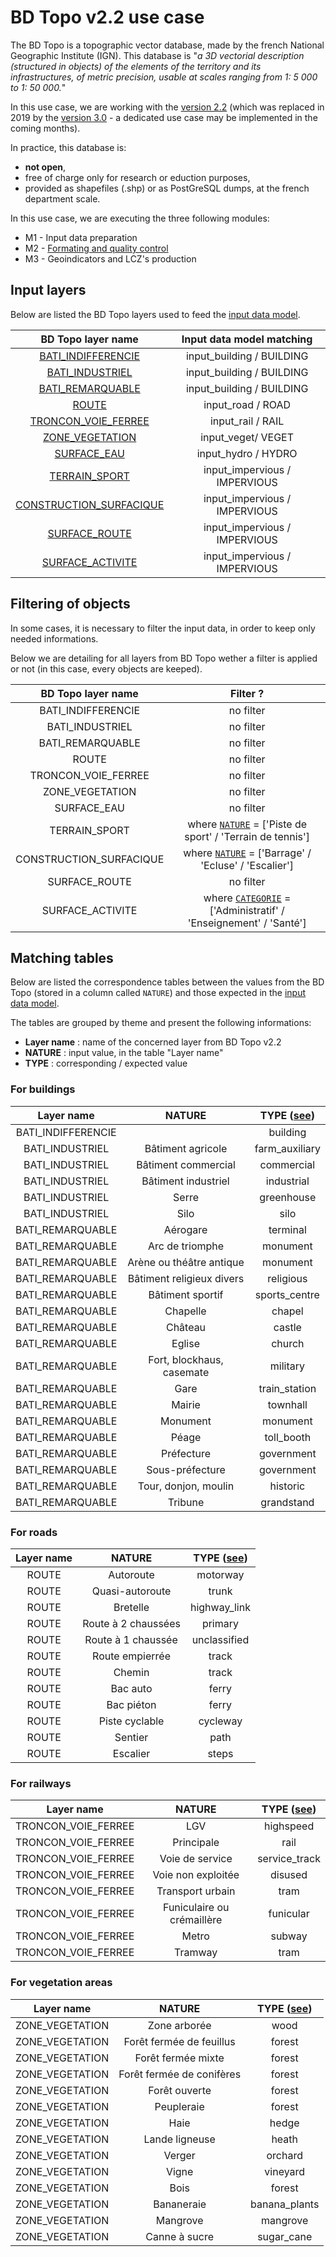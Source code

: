# BD Topo v2.2 use case

The BD Topo is a topographic vector database, made by the french National Geographic Institute (IGN). This database is "*a 3D vectorial description (structured in objects) of the elements of the territory and its infrastructures, of metric precision, usable at scales ranging from 1: 5 000 to 1: 50 000.*"

In this use case, we are working with the [version 2.2](http://professionnels.ign.fr/ancienne-bdtopo) (which was replaced in 2019 by the [version 3.0](http://professionnels.ign.fr/bdtopo) - a dedicated use case may be implemented in the coming months).

In practice, this database is:

- **not open**,
- free of charge only for research or eduction purposes,
- provided as shapefiles (.shp) or as PostGreSQL dumps, at the french department scale.



In this use case, we are executing the three following modules:

- M1 - Input data preparation
- M2 - [Formating and quality control](../data_formating/DATA_FORMATING.md)
- M3 - Geoindicators and LCZ's production



## Input layers

Below are listed the BD Topo layers used to feed the [input data model](../input_data/INPUT_DATA_MODEL.md).


| BD Topo layer name | Input data model matching |
| :--------: | :----: |
| [BATI_INDIFFERENCIE](http://professionnels.ign.fr/doc/DC_BDTOPO_2.pdf#page=80) | input_building / BUILDING |
| [BATI_INDUSTRIEL](http://professionnels.ign.fr/doc/DC_BDTOPO_2.pdf#page=89) | input_building / BUILDING |
| [BATI_REMARQUABLE](http://professionnels.ign.fr/doc/DC_BDTOPO_2.pdf#page=85) | input_building / BUILDING |
| [ROUTE](http://professionnels.ign.fr/doc/DC_BDTOPO_2.pdf#page=13) | input_road / ROAD |
| [TRONCON_VOIE_FERREE](http://professionnels.ign.fr/doc/DC_BDTOPO_2.pdf#page=44) | input_rail / RAIL |
| [ZONE_VEGETATION](http://professionnels.ign.fr/doc/DC_BDTOPO_2.pdf#page=116) | input_veget/ VEGET |
| [SURFACE_EAU](http://professionnels.ign.fr/doc/DC_BDTOPO_2.pdf#page=66) | input_hydro / HYDRO |
| [TERRAIN_SPORT](http://professionnels.ign.fr/doc/DC_BDTOPO_2.pdf#page=103) | input_impervious / IMPERVIOUS |
| [CONSTRUCTION_SURFACIQUE](http://professionnels.ign.fr/doc/DC_BDTOPO_2.pdf#page=113) | input_impervious / IMPERVIOUS |
| [SURFACE_ROUTE](http://professionnels.ign.fr/doc/DC_BDTOPO_2.pdf#page=35) | input_impervious / IMPERVIOUS |
| [SURFACE_ACTIVITE](http://professionnels.ign.fr/doc/DC_BDTOPO_2.pdf#page=134) | input_impervious / IMPERVIOUS |



## Filtering of objects

In some cases, it is necessary to filter the input data, in order to keep only needed informations. 

Below we are detailing for all layers from BD Topo wether a filter is applied or not (in this case, every objects are keeped).

| BD Topo layer name | Filter ? |
| :--------: | :----: |
| BATI_INDIFFERENCIE | no filter |
| BATI_INDUSTRIEL |                          no filter                           |
| BATI_REMARQUABLE | no filter |
| ROUTE | no filter |
| TRONCON_VOIE_FERREE | no filter |
| ZONE_VEGETATION | no filter |
| SURFACE_EAU| no filter |
| TERRAIN_SPORT | where [`NATURE`](http://professionnels.ign.fr/doc/DC_BDTOPO_2.pdf#page=104) = ['Piste de sport' / 'Terrain de tennis'] |
| CONSTRUCTION_SURFACIQUE | where [`NATURE`](http://professionnels.ign.fr/doc/DC_BDTOPO_2.pdf#page=114) = ['Barrage' / 'Ecluse' / 'Escalier'] |
| SURFACE_ROUTE | no filter |
| SURFACE_ACTIVITE | where [`CATEGORIE`](http://professionnels.ign.fr/doc/DC_BDTOPO_2.pdf#page=135) = ['Administratif' / 'Enseignement' / 'Santé'] |



## Matching tables

Below are listed the correspondence tables between the values from the BD Topo (stored in a column called `NATURE`) and those expected in the [input data model](../input_data/INPUT_DATA_MODEL.md).

The tables are grouped by theme and present the following informations:

- **Layer name** : name of the concerned layer from BD Topo v2.2
- **NATURE** : input value, in the table "Layer name" 
- **TYPE** : corresponding / expected value



### For buildings

| Layer name | NATURE | TYPE ([see](../input_data/INPUT_DATA_MODEL.md#-building-use-and-type)) |
| :--------: | :----: | :--: |
| BATI_INDIFFERENCIE |        | building |
| BATI_INDUSTRIEL | Bâtiment agricole |farm_auxiliary|
| BATI_INDUSTRIEL | Bâtiment commercial |commercial|
| BATI_INDUSTRIEL | Bâtiment industriel |industrial|
| BATI_INDUSTRIEL | Serre |greenhouse|
| BATI_INDUSTRIEL | Silo |silo|
| BATI_REMARQUABLE | Aérogare |terminal|
| BATI_REMARQUABLE | Arc de triomphe |monument|
| BATI_REMARQUABLE | Arène ou théâtre antique |monument|
| BATI_REMARQUABLE | Bâtiment religieux divers |religious|
| BATI_REMARQUABLE | Bâtiment sportif |sports_centre|
| BATI_REMARQUABLE | Chapelle |chapel|
| BATI_REMARQUABLE | Château |castle|
| BATI_REMARQUABLE | Eglise |church|
| BATI_REMARQUABLE | Fort, blockhaus, casemate |military|
| BATI_REMARQUABLE | Gare |train_station|
| BATI_REMARQUABLE | Mairie |townhall|
| BATI_REMARQUABLE | Monument |monument|
| BATI_REMARQUABLE | Péage |toll_booth|
| BATI_REMARQUABLE | Préfecture |government|
| BATI_REMARQUABLE | Sous-préfecture |government|
| BATI_REMARQUABLE | Tour, donjon, moulin |historic|
| BATI_REMARQUABLE | Tribune |grandstand|

### For roads

| Layer name | NATURE | TYPE ([see](../input_data/INPUT_DATA_MODEL.md#-road-type)) |
| :--------: | :----: | :--: |
| ROUTE | Autoroute |motorway|
| ROUTE | Quasi-autoroute |trunk|
| ROUTE | Bretelle |highway_link|
| ROUTE | Route à 2 chaussées |primary|
| ROUTE | Route à 1 chaussée |unclassified|
| ROUTE | Route empierrée |track|
| ROUTE | Chemin |track|
| ROUTE | Bac auto |ferry|
| ROUTE | Bac piéton |ferry|
| ROUTE | Piste cyclable |cycleway|
| ROUTE | Sentier |path|
| ROUTE | Escalier |steps|


### For railways

| Layer name | NATURE | TYPE ([see](../input_data/INPUT_DATA_MODEL.md#-rail-type)) |
| :--------: | :----: | :--: |
| TRONCON_VOIE_FERREE | LGV |highspeed|
| TRONCON_VOIE_FERREE | Principale |rail|
| TRONCON_VOIE_FERREE | Voie de service |service_track|
| TRONCON_VOIE_FERREE | Voie non exploitée |disused|
| TRONCON_VOIE_FERREE | Transport urbain |tram|
| TRONCON_VOIE_FERREE | Funiculaire ou crémaillère |funicular|
| TRONCON_VOIE_FERREE | Metro |subway|
| TRONCON_VOIE_FERREE | Tramway |tram|


### For vegetation areas

| Layer name | NATURE | TYPE ([see](../input_data/INPUT_DATA_MODEL.md#-veget-type)) |
| :--------: | :----: | :--: |
| ZONE_VEGETATION | Zone arborée |wood|
| ZONE_VEGETATION | Forêt fermée de feuillus |forest|
| ZONE_VEGETATION | Forêt fermée mixte |forest|
| ZONE_VEGETATION | Forêt fermée de conifères |forest|
| ZONE_VEGETATION | Forêt ouverte |forest|
| ZONE_VEGETATION | Peupleraie |forest|
| ZONE_VEGETATION | Haie |hedge|
| ZONE_VEGETATION | Lande ligneuse |heath|
| ZONE_VEGETATION | Verger |orchard|
| ZONE_VEGETATION | Vigne |vineyard|
| ZONE_VEGETATION | Bois |forest|
| ZONE_VEGETATION | Bananeraie |banana_plants|
| ZONE_VEGETATION | Mangrove |mangrove|
| ZONE_VEGETATION | Canne à sucre |sugar_cane|
